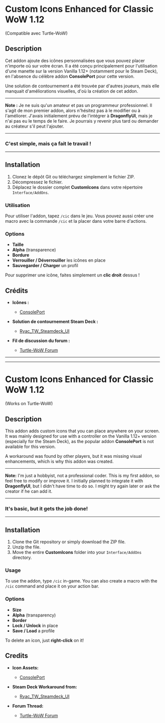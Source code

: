 # Custom Icons Enhanced for Classic WoW 1.12
(Compatible avec Turtle-WoW)

## Description

Cet addon ajoute des icônes personnalisées que vous pouvez placer n'importe où sur votre écran. Il a été conçu principalement pour l'utilisation d'une manette sur la version Vanilla 1.12+ (notamment pour le Steam Deck), en l'absence du célèbre addon **ConsolePort** pour cette version.

Une solution de contournement a été trouvée par d'autres joueurs, mais elle manquait d'améliorations visuelles, d'où la création de cet addon.

---

**Note :** Je ne suis qu'un amateur et pas un programmeur professionnel. Il s'agit de mon premier addon, alors n'hésitez pas à le modifier ou à l'améliorer. J'avais initialement prévu de l'intégrer à **DragonflyUI**, mais je n'ai pas eu le temps de le faire. Je pourrais y revenir plus tard ou demander au créateur s'il peut l'ajouter.

---

### C'est simple, mais ça fait le travail !

---

## Installation

1.  Clonez le dépôt Git ou téléchargez simplement le fichier ZIP.
2.  Décompressez le fichier.
3.  Déplacez le dossier complet **CustomIcons** dans votre répertoire `Interface/AddOns`.

### Utilisation

Pour utiliser l'addon, tapez `/cic` dans le jeu. Vous pouvez aussi créer une macro avec la commande `/cic` et la placer dans votre barre d'actions.

### Options

* **Taille**
* **Alpha** (transparence)
* **Bordure**
* **Verrouiller / Déverrouiller** les icônes en place
* **Sauvegarder / Charger** un profil

Pour supprimer une icône, faites simplement un **clic droit** dessus !

## Crédits

* **Icônes :**
    * [ConsolePort](https://github.com/seblindfors/ConsolePort?tab=readme-ov-file)

* **Solution de contournement Steam Deck :**
    * [Ryac_TW_Steamdeck_UI](https://github.com/Ryac1/Ryac_TW_Steamdeck_UI)

* **Fil de discussion du forum :**
    * [Turtle-WoW Forum](https://forum.turtle-wow.org/viewtopic.php?t=6125)

---

---

# Custom Icons Enhanced for Classic WoW 1.12
(Works on Turtle-WoW)

## Description

This addon adds custom icons that you can place anywhere on your screen. It was mainly designed for use with a controller on the Vanilla 1.12+ version (especially for the Steam Deck), as the popular addon **ConsolePort** is not available for this version.

A workaround was found by other players, but it was missing visual enhancements, which is why this addon was created.

---

**Note:** I'm just a hobbyist, not a professional coder. This is my first addon, so feel free to modify or improve it. I initially planned to integrate it with **DragonflyUI**, but I didn't have time to do so. I might try again later or ask the creator if he can add it.

---

### It's basic, but it gets the job done!

---

## Installation

1.  Clone the Git repository or simply download the ZIP file.
2.  Unzip the file.
3.  Move the entire **CustomIcons** folder into your `Interface/AddOns` directory.

### Usage

To use the addon, type `/cic` in-game. You can also create a macro with the `/cic` command and place it on your action bar.

### Options

* **Size**
* **Alpha** (transparency)
* **Border**
* **Lock / Unlock** in place
* **Save / Load** a profile

To delete an icon, just **right-click** on it!

## Credits

* **Icon Assets:**
    * [ConsolePort](https://github.com/seblindfors/ConsolePort?tab=readme-ov-file)

* **Steam Deck Workaround from:**
    * [Ryac_TW_Steamdeck_UI](https://github.com/Ryac1/Ryac_TW_Steamdeck_UI)

* **Forum Thread:**
    * [Turtle-WoW Forum](https://forum.turtle-wow.org/viewtopic.php?t=6125)
